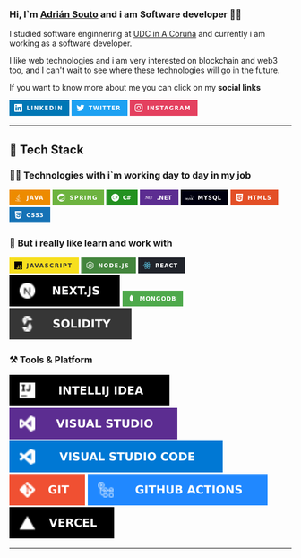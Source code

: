### Hi, I`m **[Adrián Souto](https://adriansouto.dev/)** and i am **Software developer** 👨‍💻


I studied software enginnering at [UDC in A Coruña](https://www.udc.es/) and currently i am working as a software developer.

I like web technologies and i am very interested on blockchain and web3 too, and I can't wait to see where these technologies will go in the future.


If you want to know more about me you can click on my **social links**

[![LINKEDIN](badges/LinkedIn-0077B5%20style%3Dfor-the-badge%26logo%3Dlinkedin%26logoColor%3Dwhite.png)](https://www.linkedin.com/in/adriansouto/)
[![TWITTER](badges/Twitter-1DA1F2%20style%3Dfor-the-badge%26logo%3Dtwitter%26logoColor%3Dwhite.png)](https://twitter.com/adriansoutodev)
[![INSTAGRAM](badges/Instagram-E4405F%20style%3Dfor-the-badge%26logo%3Dinstagram%26logoColor%3Dwhite.png)](https://www.instagram.com/adriansoutodev/)


---

## 🚀 Tech Stack


### 👨‍💻 **Technologies with i`m working day to day in my job**


![JAVA](badges/Java-ED8B00%20style%3Dfor-the-badge%26logo%3Djava%26logoColor%3Dwhite.png)
![SPRING](badges/Spring-6DB33F%20style%3Dfor-the-badge%26logo%3Dspring%26logoColor%3Dwhite.png)
![CSHARP](badges/C%2523-239120%20style%3Dfor-the-badge%26logo%3Dc-sharp%26logoColor%3Dwhite.png)
![NET](badges/NET-5C2D91%20style%3Dfor-the-badge%26logo%3D.net%26logoColor%3Dwhite.png)
![MYSQL](badges/MySQL-00000F%20style%3Dfor-the-badge%26logo%3Dmysql%26logoColor%3Dwhite.png)
![HTML](badges/HTML5-E34F26%20style%3Dfor-the-badge%26logo%3Dhtml5%26logoColor%3Dwhite.png)
![CSS](badges/CSS3-1572B6%20style%3Dfor-the-badge%26logo%3Dcss3%26logoColor%3Dwhite.png)



### 💛 **But i really like learn and work with**

![JAVASCRIPT](badges/JavaScript-F7DF1E%20style%3Dfor-the-badge%26logo%3Djavascript%26logoColor%3Dblack.png)
![NODEJS](badges/Node.js-43853D%20style%3Dfor-the-badge%26logo%3Dnode.js%26logoColor%3Dwhite.png)
![REACT](badges/React-20232A%20style%3Dfor-the-badge%26logo%3Dreact%26logoColor%3D61DAFB.png)
![NEXTJS](badges/next.svg)
![MONGO](badges/MongoDB-4EA94B%20style%3Dfor-the-badge%26logo%3Dmongodb%26logoColor%3Dwhite.png)
![SOLIDITY](badges/solidity.svg)


### ⚒️ **Tools & Platform**

![INTELLYJIDEA](badges/idea.svg)
![VISUALSTUDIO](badges/visualstudio.svg)
![VSCODE](badges/vscode.svg)
![GIT](badges/git.svg)
![GITHUBACTIONS](badges/githubactions.svg)
![VERCEL](badges/vercel.svg)

---
